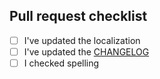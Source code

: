 ## Pull request checklist

- [ ] I've updated the localization
- [ ] I've updated the [CHANGELOG](https://github.com/mathnauleau/mathnauleau.github.io/blob/main/CHANGELOG.md)
- [ ] I checked spelling
